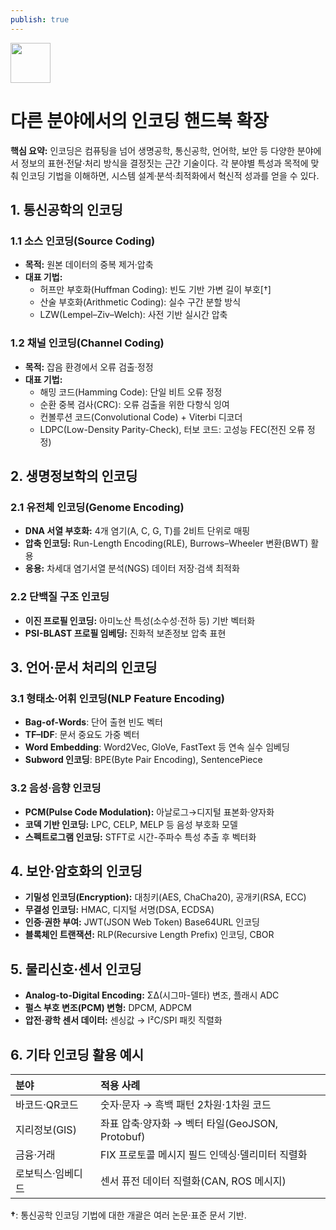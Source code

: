 ```yaml
---
publish: true
---
```


<img src="https://r2cdn.perplexity.ai/pplx-full-logo-primary-dark%402x.png" style="height:64px;margin-right:32px"/>

# 다른 분야에서의 인코딩 핸드북 확장

**핵심 요약:**
인코딩은 컴퓨팅을 넘어 생명공학, 통신공학, 언어학, 보안 등 다양한 분야에서 정보의 표현·전달·처리 방식을 결정짓는 근간 기술이다. 각 분야별 특성과 목적에 맞춰 인코딩 기법을 이해하면, 시스템 설계·분석·최적화에서 혁신적 성과를 얻을 수 있다.

## 1. 통신공학의 인코딩

### 1.1 소스 인코딩(Source Coding)

- **목적:** 원본 데이터의 중복 제거·압축
- **대표 기법:**
    - 허프만 부호화(Huffman Coding): 빈도 기반 가변 길이 부호[†]
    - 산술 부호화(Arithmetic Coding): 실수 구간 분할 방식
    - LZW(Lempel–Ziv–Welch): 사전 기반 실시간 압축


### 1.2 채널 인코딩(Channel Coding)

- **목적:** 잡음 환경에서 오류 검출·정정
- **대표 기법:**
    - 해밍 코드(Hamming Code): 단일 비트 오류 정정
    - 순환 중복 검사(CRC): 오류 검출을 위한 다항식 잉여
    - 컨볼루션 코드(Convolutional Code) + Viterbi 디코더
    - LDPC(Low-Density Parity-Check), 터보 코드: 고성능 FEC(전진 오류 정정)


## 2. 생명정보학의 인코딩

### 2.1 유전체 인코딩(Genome Encoding)

- **DNA 서열 부호화:** 4개 염기(A, C, G, T)를 2비트 단위로 매핑
- **압축 인코딩:** Run-Length Encoding(RLE), Burrows–Wheeler 변환(BWT) 활용
- **응용:** 차세대 염기서열 분석(NGS) 데이터 저장·검색 최적화


### 2.2 단백질 구조 인코딩

- **이진 프로필 인코딩:** 아미노산 특성(소수성·전하 등) 기반 벡터화
- **PSI-BLAST 프로필 임베딩:** 진화적 보존정보 압축 표현


## 3. 언어·문서 처리의 인코딩

### 3.1 형태소·어휘 인코딩(NLP Feature Encoding)

- **Bag-of-Words**: 단어 출현 빈도 벡터
- **TF–IDF**: 문서 중요도 가중 벡터
- **Word Embedding**: Word2Vec, GloVe, FastText 등 연속 실수 임베딩
- **Subword 인코딩**: BPE(Byte Pair Encoding), SentencePiece


### 3.2 음성·음향 인코딩

- **PCM(Pulse Code Modulation):** 아날로그→디지털 표본화·양자화
- **코덱 기반 인코딩:** LPC, CELP, MELP 등 음성 부호화 모델
- **스펙트로그램 인코딩:** STFT로 시간-주파수 특성 추출 후 벡터화


## 4. 보안·암호화의 인코딩

- **기밀성 인코딩(Encryption):** 대칭키(AES, ChaCha20), 공개키(RSA, ECC)
- **무결성 인코딩:** HMAC, 디지털 서명(DSA, ECDSA)
- **인증·권한 부여:** JWT(JSON Web Token) Base64URL 인코딩
- **블록체인 트랜잭션:** RLP(Recursive Length Prefix) 인코딩, CBOR


## 5. 물리신호·센서 인코딩

- **Analog-to-Digital Encoding:** ΣΔ(시그마-델타) 변조, 플래시 ADC
- **펄스 부호 변조(PCM) 변형:** DPCM, ADPCM
- **압전·광학 센서 데이터:** 센싱값 → I²C/SPI 패킷 직렬화


## 6. 기타 인코딩 활용 예시

| 분야 | 적용 사례 |
| :-- | :-- |
| 바코드·QR코드 | 숫자·문자 → 흑백 패턴 2차원·1차원 코드 |
| 지리정보(GIS) | 좌표 압축·양자화 → 벡터 타일(GeoJSON, Protobuf) |
| 금융·거래 | FIX 프로토콜 메시지 필드 인덱싱·델리미터 직렬화 |
| 로보틱스·임베디드 | 센서 퓨전 데이터 직렬화(CAN, ROS 메시지) |

**†**: 통신공학 인코딩 기법에 대한 개괄은 여러 논문·표준 문서 기반.

